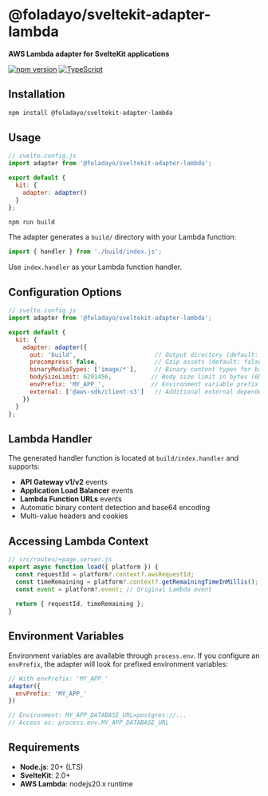# @foladayo/sveltekit-adapter-lambda

**AWS Lambda adapter for SvelteKit applications**

[![npm version](https://img.shields.io/npm/v/@foladayo/sveltekit-adapter-lambda)](https://www.npmjs.com/package/@foladayo/sveltekit-adapter-lambda)
[![TypeScript](https://img.shields.io/badge/TypeScript-Ready-blue)](https://www.typescriptlang.org/)

## Installation

```bash
npm install @foladayo/sveltekit-adapter-lambda
```

## Usage

```javascript
// svelte.config.js
import adapter from '@foladayo/sveltekit-adapter-lambda';

export default {
  kit: {
    adapter: adapter()
  }
};
```

```bash
npm run build
```

The adapter generates a `build/` directory with your Lambda function:

```javascript
import { handler } from './build/index.js';
```

Use `index.handler` as your Lambda function handler.

## Configuration Options

```javascript
// svelte.config.js
import adapter from '@foladayo/sveltekit-adapter-lambda';

export default {
  kit: {
    adapter: adapter({
      out: 'build',                      // Output directory (default: 'build')
      precompress: false,                // Gzip assets (default: false)
      binaryMediaTypes: ['image/*'],     // Binary content types for base64 encoding
      bodySizeLimit: 6291456,           // Body size limit in bytes (6MB default)
      envPrefix: 'MY_APP_',             // Environment variable prefix
      external: ['@aws-sdk/client-s3']   // Additional external dependencies
    })
  }
};
```

## Lambda Handler

The generated handler function is located at `build/index.handler` and supports:

- **API Gateway v1/v2** events
- **Application Load Balancer** events  
- **Lambda Function URLs** events
- Automatic binary content detection and base64 encoding
- Multi-value headers and cookies

## Accessing Lambda Context

```typescript
// src/routes/+page.server.js
export async function load({ platform }) {
  const requestId = platform?.context?.awsRequestId;
  const timeRemaining = platform?.context?.getRemainingTimeInMillis();
  const event = platform?.event; // Original Lambda event
  
  return { requestId, timeRemaining };
}
```

## Environment Variables

Environment variables are available through `process.env`. If you configure an `envPrefix`, the adapter will look for prefixed environment variables:

```javascript
// With envPrefix: 'MY_APP_'
adapter({
  envPrefix: 'MY_APP_'
})

// Environment: MY_APP_DATABASE_URL=postgres://...
// Access as: process.env.MY_APP_DATABASE_URL
```

## Requirements

- **Node.js**: 20+ (LTS)
- **SvelteKit**: 2.0+
- **AWS Lambda**: nodejs20.x runtime